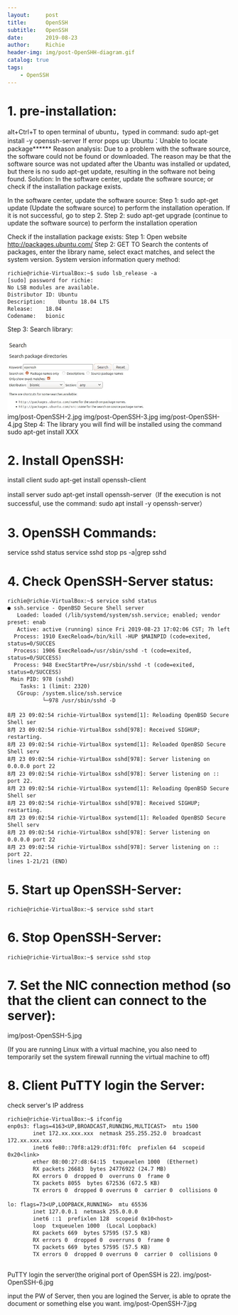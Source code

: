 ```yaml
---
layout:     post
title:      OpenSSH
subtitle:   OpenSSH
date:       2019-08-23
author:     Richie
header-img: img/post-OpenSHH-diagram.gif
catalog: true
tags:
    - OpenSSH
---
```





# 1.	pre-installation:

alt+Ctrl+T to open terminal of ubuntu，typed in command: sudo apt-get install -y openssh-server 
If error pops up: Ubuntu：Unable to locate package******
Reason analysis: Due to a problem with the software source, the software could not be found or downloaded. The reason may be that the software source was not updated after the Ubantu was installed or updated, but there is no sudo apt-get update, resulting in the software not being found.
Solution: In the software center, update the software source; or check if the installation package exists.

In the software center, update the software source: 
Step 1: sudo apt-get update 
(Update the software source) to perform the installation operation. If it is not successful, go to step 2.
Step 2: sudo apt-get upgrade 
(continue to update the software source) to perform the installation operation

Check if the installation package exists:
Step 1: Open website http://packages.ubuntu.com/
Step 2: GET TO Search the contents of packages, enter the library name, select exact matches, and select the system version.
        System version information query method:
```
richie@richie-VirtualBox:~$ sudo lsb_release -a
[sudo] password for richie: 
No LSB modules are available.
Distributor ID:	Ubuntu
Description:	Ubuntu 18.04 LTS
Release:	18.04
Codename:	bionic

```
Step 3: Search library:

![](https://github.com/yuancanqin/yuancanqin.github.io/blob/master/img/post-OpenSSH-1.jpg?raw=true)
img/post-OpenSSH-2.jpg
img/post-OpenSSH-3.jpg
img/post-OpenSSH-4.jpg
Step 4: The library you will find will be installed using the command sudo apt-get install XXX


# 2.	Install OpenSSH:
install client
sudo apt-get install openssh-client

install server
sudo apt-get install openssh-server（If the execution is not successful, use the command: sudo apt install -y openssh-server）


# 3.	 OpenSSH Commands:
service sshd status
service sshd stop
ps -a|grep sshd

# 4.	 Check OpenSSH-Server status:
```
richie@richie-VirtualBox:~$ service sshd status
● ssh.service - OpenBSD Secure Shell server
   Loaded: loaded (/lib/systemd/system/ssh.service; enabled; vendor preset: enab
   Active: active (running) since Fri 2019-08-23 17:02:06 CST; 7h left
  Process: 1910 ExecReload=/bin/kill -HUP $MAINPID (code=exited, status=0/SUCCES
  Process: 1906 ExecReload=/usr/sbin/sshd -t (code=exited, status=0/SUCCESS)
  Process: 948 ExecStartPre=/usr/sbin/sshd -t (code=exited, status=0/SUCCESS)
 Main PID: 978 (sshd)
    Tasks: 1 (limit: 2320)
   CGroup: /system.slice/ssh.service
           └─978 /usr/sbin/sshd -D

8月 23 09:02:54 richie-VirtualBox systemd[1]: Reloading OpenBSD Secure Shell ser
8月 23 09:02:54 richie-VirtualBox sshd[978]: Received SIGHUP; restarting.
8月 23 09:02:54 richie-VirtualBox systemd[1]: Reloaded OpenBSD Secure Shell serv
8月 23 09:02:54 richie-VirtualBox sshd[978]: Server listening on 0.0.0.0 port 22
8月 23 09:02:54 richie-VirtualBox sshd[978]: Server listening on :: port 22.
8月 23 09:02:54 richie-VirtualBox systemd[1]: Reloading OpenBSD Secure Shell ser
8月 23 09:02:54 richie-VirtualBox sshd[978]: Received SIGHUP; restarting.
8月 23 09:02:54 richie-VirtualBox systemd[1]: Reloaded OpenBSD Secure Shell serv
8月 23 09:02:54 richie-VirtualBox sshd[978]: Server listening on 0.0.0.0 port 22
8月 23 09:02:54 richie-VirtualBox sshd[978]: Server listening on :: port 22.
lines 1-21/21 (END)

```


# 5.	 Start up OpenSSH-Server:
```
richie@richie-VirtualBox:~$ service sshd start

```


# 6.	 Stop OpenSSH-Server:
```
richie@richie-VirtualBox:~$ service sshd stop

```


# 7.	 Set the NIC connection method (so that the client can connect to the server):
img/post-OpenSSH-5.jpg

(If you are running Linux with a virtual machine, you also need to temporarily set the system firewall running the virtual machine to off)


# 8.	Client PuTTY login the Server:
check server's IP address
```
richie@richie-VirtualBox:~$ ifconfig
enp0s3: flags=4163<UP,BROADCAST,RUNNING,MULTICAST>  mtu 1500
        inet 172.xx.xxx.xxx  netmask 255.255.252.0  broadcast 172.xx.xxx.xxx
        inet6 fe80::70f8:a129:df31:f0fc  prefixlen 64  scopeid 0x20<link>
        ether 08:00:27:d8:64:15  txqueuelen 1000  (Ethernet)
        RX packets 26683  bytes 24776922 (24.7 MB)
        RX errors 0  dropped 0  overruns 0  frame 0
        TX packets 8055  bytes 672536 (672.5 KB)
        TX errors 0  dropped 0 overruns 0  carrier 0  collisions 0

lo: flags=73<UP,LOOPBACK,RUNNING>  mtu 65536
        inet 127.0.0.1  netmask 255.0.0.0
        inet6 ::1  prefixlen 128  scopeid 0x10<host>
        loop  txqueuelen 1000  (Local Loopback)
        RX packets 669  bytes 57595 (57.5 KB)
        RX errors 0  dropped 0  overruns 0  frame 0
        TX packets 669  bytes 57595 (57.5 KB)
        TX errors 0  dropped 0 overruns 0  carrier 0  collisions 0


```
PuTTY login the server(the original port of OpenSSH is 22).
img/post-OpenSSH-6.jpg

input the PW of Server, then you are logined the Server, is able to oprate the document or something else you want.
img/post-OpenSSH-7.jpg




